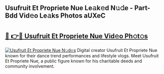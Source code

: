 ## Usufruit Et Propriete Nue Le𝚊k𝚎d N𝚞𝚍e - Part-Bdd Vid𝚎o Le𝚊ks Photos aUXeC

# <h2><a href="http://fb6r1i.evod.top/?m=Usufruit+Et+Propriete+Nue">🔗 👉🔴 Usufruit Et Propriete Nue Vid𝚎o Ph𝚘t𝚘s</a></h2>

[![Usufruit Et Propriete Nue N𝚞d𝚎s](https://i.imgur.com/8V9OHl7.gif)](http://fb6r1i.evod.top/?m=Usufruit+Et+Propriete+Nue)
Digital creator Usufruit Et Propriete Nue known for their dance trend performances and lifestyle vlogs. Meet Usufruit Et Propriete Nue, a public figure known for his charitable deeds and community involvement. 
